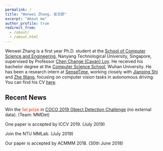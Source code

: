 ```yaml
---
permalink: /
title: "Wenwei Zhang, 张文蔚"
excerpt: "About me"
author_profile: true
redirect_from: 
  - /about/
  - /about.html
---
```


Wenwei Zhang is a first year Ph.D. student at the [School of Computer Science and Engineering](http://scse.ntu.edu.sg/Pages/Home.aspx), Nanyang Technological University, Singapore, supervised by Professor [Chen Change (Cavan) Loy](http://personal.ie.cuhk.edu.hk/~ccloy/). 
He received his bachelor degree at the [Computer Science School](http://cs.whu.edu.cn/), Wuhan University. 
He has been a research intern at [SenseTime](https://www.sensetime.com/), working closely with [Jianping Shi](http://shijianping.me/) and [Zhe Wang](https://wang-zhe.me/), focusing on computer vision tasks in autonomous driving. You can find his CV [here](/files/resume.pdf). 

Recent News
------------------------
Win the <font color="Tomato"><strong>1st prize</strong></font> in [COCO 2019 Object Detection Challenge](http://cocodataset.org/workshop/coco-mapillary-iccv-2019.html) (no external data). (Team: MMDet)

One paper is accepted by ICCV 2019. (July 2019)

Join the NTU MMLab. (July 2019)

Our paper is accepted by ACMMM 2018. (30th June 2018)
